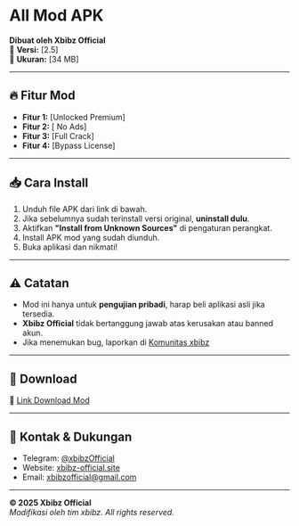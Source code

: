 # All Mod APK
**Dibuat oleh Xbibz Official**  
🔹 **Versi:** [2.5]  
🔹 **Ukuran:** [34 MB]  


---

## 🔥 Fitur Mod
- **Fitur 1:**  [Unlocked Premium]  
- **Fitur 2:** [ No Ads]  
- **Fitur 3:** [Full Crack]  
- **Fitur 4:** [Bypass License]  

---

## 📥 Cara Install
1. Unduh file APK dari link di bawah.  
2. Jika sebelumnya sudah terinstall versi original, **uninstall dulu**.  
3. Aktifkan **"Install from Unknown Sources"** di pengaturan perangkat.  
4. Install APK mod yang sudah diunduh.  
5. Buka aplikasi dan nikmati!  

---

## ⚠️ Catatan
- Mod ini hanya untuk **pengujian pribadi**, harap beli aplikasi asli jika tersedia.  
- **Xbibz Official** tidak bertanggung jawab atas kerusakan atau banned akun.  
- Jika menemukan bug, laporkan di [ Komunitas xbibz](t.me/XbibzOfficial) 

---

## 📌 Download  
🔗 [Link Download Mod](https://github.com/XbibzOfficial777/Apk-Modz-By-Xbibz/releases/tag/Apk-Modz-By-Xbibz)

---

## 💬 Kontak & Dukungan  
- Telegram: [@xbibzOfficial](https://t.me/XbibzOfficial)  
- Website: [xbibz-official.site](https://xbibzofficial777.github.io/xbibzofcweb/)
- Email: xbibzofficial@gmail.com

---

**© 2025 Xbibz Official**  
*Modifikasi oleh tim xbibz. All rights reserved.*  
